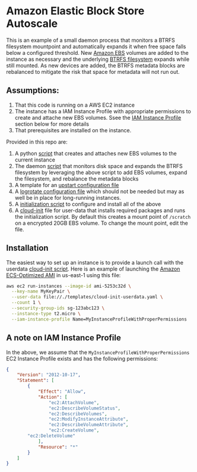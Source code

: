 # Amazon Elastic Block Store Autoscale

This is an example of a small daemon process that monitors a BTRFS filesystem mountpoint and automatically expands it when free space falls below a configured threshold. New [Amazon EBS](https://aws.amazon.com/ebs/) volumes are added to the instance as necessary and the underlying [BTRFS filesystem](http://btrfs.wiki.kernel.org) expands while still mounted. As new devices are added, the BTRFS metadata blocks are rebalanced to mitigate the risk that space for metadata will not run out.

## Assumptions:

1. That this code is running on a AWS EC2 instance
2. The instance has a IAM Instance Profile with appropriate permissions to create and attache new EBS volumes. Ssee the [IAM Instance Profile](#iam_instance_profile) section below for more details
3. That prerequisites are installed on the instance.

Provided in this repo are:

1. A python [script](bin/create-ebs-volume.py) that creates and attaches new EBS volumes to the current instance
2. The daemon [script](bin/ebs-autoscale) that monitors disk space and expands the BTRFS filesystem by leveraging the above script to add EBS volumes, expand the filesystem, and rebalance the metadata blocks
2. A template for an [upstart configuration file](templates/ebs-autoscale.conf.template)
2. A [logrotate configuration file](templates/ebs-autoscale.logrotate) which should not be needed but may as well be in place for long-running instances.
5. A [initialization script](bin/init-ebs-autoscale.sh) to configure and install all of the above
6. A [cloud-init](templates/cloud-init-userdata.yaml) file for user-data that installs required packages and runs the initialization script. By default this creates a mount point of `/scratch` on a encrypted 20GB EBS volume. To change the mount point, edit the file.

## Installation

The easiest way to set up an instance is to provide a launch call with the userdata [cloud-init script](templates/cloud-init-userdata.yaml). Here is an example of launching the [Amazon ECS-Optimized  AMI](https://docs.aws.amazon.com/AmazonECS/latest/developerguide/ecs-optimized_AMI.html) in us-east-1 using this file:

```bash
aws ec2 run-instances --image-id ami-5253c32d \
  --key-name MyKeyPair \
  --user-data file://./templates/cloud-init-userdata.yaml \
  --count 1 \
  --security-group-ids sg-123abc123 \
  --instance-type t2.micro \
  --iam-instance-profile Name=MyInstanceProfileWithProperPermissions
```


## A note on IAM Instance Profile

In the above, we assume that the `MyInstanceProfileWithProperPermissions` EC2 Instance Profile exists and has the following permissions:

```json
{
    "Version": "2012-10-17",
    "Statement": [
        {
            "Effect": "Allow",
            "Action": [
                "ec2:AttachVolume",
                "ec2:DescribeVolumeStatus",
                "ec2:DescribeVolumes",
                "ec2:ModifyInstanceAttribute",
                "ec2:DescribeVolumeAttribute",
                "ec2:CreateVolume",
		"ec2:DeleteVolume"
            ],
            "Resource": "*"
        }
    ]
}
```

